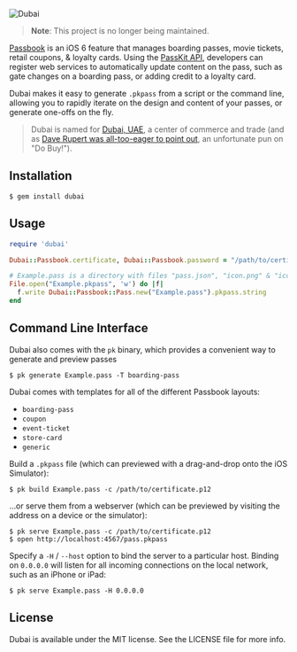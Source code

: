 ![Dubai](https://raw.github.com/nomad/nomad.github.io/assets/dubai-banner.png)

> **Note**: This project is no longer being maintained.

[Passbook](http://www.apple.com/ios/whats-new/#passbook) is an iOS 6 feature that manages boarding passes, movie tickets, retail coupons, & loyalty cards. Using the [PassKit API](https://developer.apple.com/library/prerelease/ios/#documentation/UserExperience/Reference/PassKit_Framework/_index.html), developers can register web services to automatically update content on the pass, such as gate changes on a boarding pass, or adding credit to a loyalty card.

Dubai makes it easy to generate `.pkpass` from a script or the command line, allowing you to rapidly iterate on the design and content of your passes, or generate one-offs on the fly.

> Dubai is named for [Dubai, UAE](http://en.wikipedia.org/wiki/Dubai), a center of commerce and trade (and as [Dave Rupert was all-too-eager to point out](https://twitter.com/davatron5000/status/304321180259721216), an unfortunate pun on "Do Buy!").

## Installation

    $ gem install dubai

## Usage

```ruby
require 'dubai'

Dubai::Passbook.certificate, Dubai::Passbook.password = "/path/to/certificate.p12", "..."

# Example.pass is a directory with files "pass.json", "icon.png" & "icon@2x.png"
File.open("Example.pkpass", 'w') do |f|
  f.write Dubai::Passbook::Pass.new("Example.pass").pkpass.string
end
```

## Command Line Interface

Dubai also comes with the `pk` binary, which provides a convenient way to generate and preview passes

    $ pk generate Example.pass -T boarding-pass

Dubai comes with templates for all of the different Passbook layouts:

- `boarding-pass`
- `coupon`
- `event-ticket`
- `store-card`
- `generic`

Build a `.pkpass` file (which can previewed with a drag-and-drop onto the iOS Simulator):

    $ pk build Example.pass -c /path/to/certificate.p12

...or serve them from a webserver (which can be previewed by visiting the address on a device or the simulator):

    $ pk serve Example.pass -c /path/to/certificate.p12
    $ open http://localhost:4567/pass.pkpass

Specify a `-H` / `--host` option to bind the server to a particular host. Binding on `0.0.0.0` will listen for all incoming connections on the local network, such as an iPhone or iPad:

    $ pk serve Example.pass -H 0.0.0.0


## License

Dubai is available under the MIT license. See the LICENSE file for more info.
